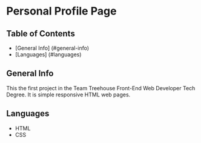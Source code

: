 # Personal Profile Page

## Table of Contents

* [General Info] (#general-info)
* [Languages] (#languages)

## General Info

This the first project in the Team Treehouse Front-End Web Developer Tech Degree. It is simple responsive HTML web pages.

## Languages

* HTML
* CSS
